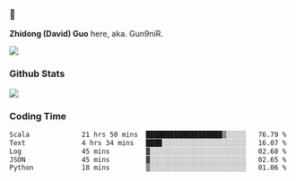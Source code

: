 ### 👋 

**Zhidong (David) Guo** here, aka. Gun9niR.

![](https://komarev.com/ghpvc/?username=Gun9niR&label=Total+Views)

### Github Stats

<img src="https://github-readme-stats.vercel.app/api?username=Gun9niR&count_private=true&show_icons=true&theme=vue-dark&hide_title=true">

### Coding Time

<!--START_SECTION:waka-->

```txt
Scala             21 hrs 50 mins  ███████████████████▒░░░░░   76.79 %
Text              4 hrs 34 mins   ████░░░░░░░░░░░░░░░░░░░░░   16.07 %
Log               45 mins         ▓░░░░░░░░░░░░░░░░░░░░░░░░   02.68 %
JSON              45 mins         ▓░░░░░░░░░░░░░░░░░░░░░░░░   02.65 %
Python            18 mins         ▒░░░░░░░░░░░░░░░░░░░░░░░░   01.06 %
```

<!--END_SECTION:waka-->
